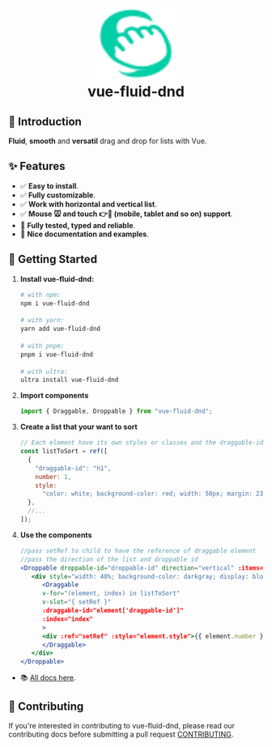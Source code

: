  <h1 align="center">
    <img src="./docs/src/assets/logo.svg" alt="Icon" width="150" height="140" />
  <br>vue-fluid-dnd<br>
</h1>

## 👋 Introduction

**Fluid**, **smooth** and **versatil** drag and drop for lists with Vue.

## ✨ Features

- ✅ **Easy to install**.
- ✅ **Fully customizable**.
- ✅ **Work with horizontal and vertical list**.
- ✅ **Mouse 🐭 and touch 👉📱 (mobile, tablet and so on) support**.
- 🔲 **Fully tested, typed and reliable**.
- 🔲 **Nice documentation and examples**.

## 🚀 Getting Started

1. **Install vue-fluid-dnd:**

   ```bash
   # with npm:
   npm i vue-fluid-dnd

   # with yarn:
   yarn add vue-fluid-dnd

   # with pnpm:
   pnpm i vue-fluid-dnd

   # with ultra:
   ultra install vue-fluid-dnd
   ```

2. **Import components**

   ```js
   import { Draggable, Droppable } from "vue-fluid-dnd";
   ```

3. **Create a list that your want to sort**

   ```js
   // Each element have its own styles or classes and the draggable-id
   const listToSort = ref([
     {
       "draggable-id": "h1",
       number: 1,
       style:
         "color: white; background-color: red; width: 50px; margin: 23px 0;",
     },
     //...
   ]);
   ```

4. **Use the components**

   ```jsx
   //pass setRef to child to have the reference of draggable element
   //pass the direction of the list and droppable id
   <Droppable droppable-id="droppable-id" direction="vertical" :items="list1">
      <div style="width: 40%; background-color: darkgray; display: block">
         <Draggable
         v-for="(element, index) in listToSort"
         v-slot="{ setRef }"
         :draggable-id="element['draggable-id']"
         :index="index"
         >
         <div :ref="setRef" :style="element.style">{{ element.number }}</div>
         </Draggable>
      </div>
   </Droppable>
   ```

- 📚 [All docs here](https://vue-fluid-dnd.netlify.app/).

## 🤝 Contributing

If you're interested in contributing to vue-fluid-dnd, please read our contributing docs before submitting a pull request [CONTRIBUTING](./CONTRIBUTING.md).

<!-- TODO: add a video of a horizontal example -->
